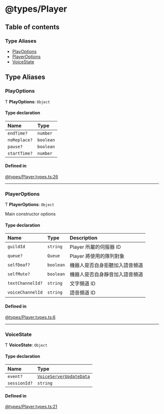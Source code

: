 # @types/Player

## Table of contents

### Type Aliases

- [PlayOptions](Player.types.md#playoptions)
- [PlayerOptions](Player.types.md#playeroptions)
- [VoiceState](Player.types.md#voicestate)

## Type Aliases

### PlayOptions

Ƭ **PlayOptions**: `Object`

#### Type declaration

| Name | Type |
| :------ | :------ |
| `endTime?` | `number` |
| `noReplace?` | `boolean` |
| `pause?` | `boolean` |
| `startTime?` | `number` |

#### Defined in

[@types/Player.types.ts:26](https://github.com/hmes98318/LavaShark/blob/bdb5d6203c6316405b9087cfd884b2899d298a4f/src/@types/Player.types.ts#L26)

___

### PlayerOptions

Ƭ **PlayerOptions**: `Object`

Main constructor options

#### Type declaration

| Name | Type | Description |
| :------ | :------ | :------ |
| `guildId` | `string` | Player 所屬的伺服器 ID |
| `queue?` | `Queue` | Player 將使用的隊列對象 |
| `selfDeaf?` | `boolean` |機器人是否自身拒聽加入語音頻道 |
| `selfMute?` | `boolean` | 機器人是否自身靜音加入語音頻道 |
| `textChannelId?` | `string` | 文字頻道 ID |
| `voiceChannelId` | `string` | 語音頻道 ID |

#### Defined in

[@types/Player.types.ts:6](https://github.com/hmes98318/LavaShark/blob/bdb5d6203c6316405b9087cfd884b2899d298a4f/src/@types/Player.types.ts#L6)

___

### VoiceState

Ƭ **VoiceState**: `Object`

#### Type declaration

| Name | Type |
| :------ | :------ |
| `event?` | [`VoiceServerUpdateData`](LavaShark.types.md#voiceserverupdatedata) |
| `sessionId?` | `string` |

#### Defined in

[@types/Player.types.ts:21](https://github.com/hmes98318/LavaShark/blob/bdb5d6203c6316405b9087cfd884b2899d298a4f/src/@types/Player.types.ts#L21)
